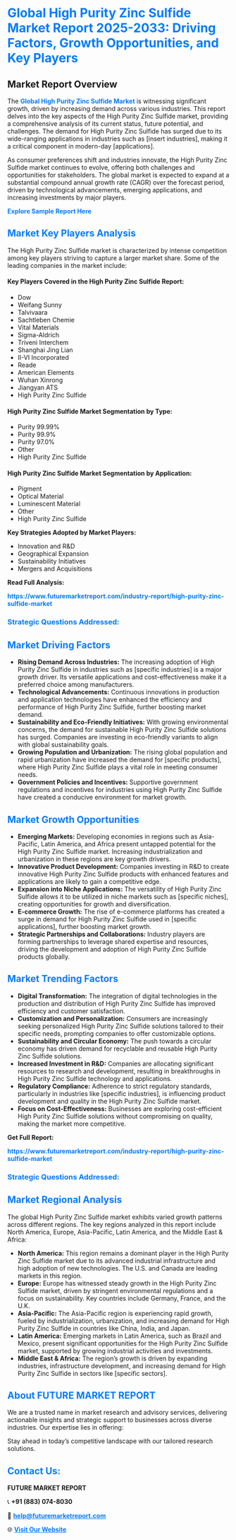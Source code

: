 <h1 style="color: #007BFF;">Global High Purity Zinc Sulfide Market Report 2025-2033: Driving Factors, Growth Opportunities, and Key Players</h1>

<section id="overview">
<h2>Market Report Overview</h2>
<p>The <a href="https://www.futuremarketreport.com/industry-report/high-purity-zinc-sulfide-market" style="color: #007BFF; text-decoration: none;"><strong>Global High Purity Zinc Sulfide Market</strong></a> is witnessing significant growth, driven by increasing demand across various industries. This report delves into the key aspects of the High Purity Zinc Sulfide market, providing a comprehensive analysis of its current status, future potential, and challenges. The demand for High Purity Zinc Sulfide has surged due to its wide-ranging applications in industries such as [insert industries], making it a critical component in modern-day [applications].</p>
<p>As consumer preferences shift and industries innovate, the High Purity Zinc Sulfide market continues to evolve, offering both challenges and opportunities for stakeholders. The global market is expected to expand at a substantial compound annual growth rate (CAGR) over the forecast period, driven by technological advancements, emerging applications, and increasing investments by major players.</p>
</section>

<section id="overview">
<p><a href="https://www.futuremarketreport.com/request-sample/reportId=100176" style="color: #007BFF; text-decoration: none;"><strong>Explore Sample Report Here</strong></a></p>
</section>

<section id="key-players">
<h2 style="color: #007BFF;">Market Key Players Analysis</h2>
<p>The High Purity Zinc Sulfide market is characterized by intense competition among key players striving to capture a larger market share. Some of the leading companies in the market include:</p>
<h4>Key Players Covered in the High Purity Zinc Sulfide Report:</h4>
<ul><li>Dow</li><li>Weifang Sunny</li><li>Talvivaara</li><li>Sachtleben Chemie</li><li>Vital Materials</li><li>Sigma-Aldrich</li><li>Triveni Interchem</li><li>Shanghai Jing Lian</li><li>II-VI Incorporated</li><li>Reade</li><li>American Elements</li><li>Wuhan Xinrong</li><li>Jiangyan ATS</li><li>High Purity Zinc Sulfide</li></ul>
<h4>High Purity Zinc Sulfide Market Segmentation by Type:</h4>
<ul><li>Purity 99.99%</li><li>Purity 99.9%</li><li>Purity 97.0%</li><li>Other</li><li>High Purity Zinc Sulfide</li></ul>

<h4>High Purity Zinc Sulfide Market Segmentation by Application:</h4>
<ul><li>Pigment</li><li>Optical Material</li><li>Luminescent Material</li><li>Other</li><li>High Purity Zinc Sulfide</li></ul>
<p><strong>Key Strategies Adopted by Market Players:</strong></p>
<ul>
<li>Innovation and R&D</li>
<li>Geographical Expansion</li>
<li>Sustainability Initiatives</li>
<li>Mergers and Acquisitions</li>
</ul>
</section>

<section>
<p><strong>Read Full Analysis: </strong></p><a href="https://www.futuremarketreport.com/industry-report/high-purity-zinc-sulfide-market" style="color: #007BFF; text-decoration: none;"><strong>https://www.futuremarketreport.com/industry-report/high-purity-zinc-sulfide-market</strong></a>
<h3 style="color: #007BFF;">Strategic Questions Addressed:</h3>
</section>

<section id="driving-factors">
<h2 style="color: #007BFF;">Market Driving Factors</h2>
<ul>
<li><strong>Rising Demand Across Industries:</strong> The increasing adoption of High Purity Zinc Sulfide in industries such as [specific industries] is a major growth driver. Its versatile applications and cost-effectiveness make it a preferred choice among manufacturers.</li>
<li><strong>Technological Advancements:</strong> Continuous innovations in production and application technologies have enhanced the efficiency and performance of High Purity Zinc Sulfide, further boosting market demand.</li>
<li><strong>Sustainability and Eco-Friendly Initiatives:</strong> With growing environmental concerns, the demand for sustainable High Purity Zinc Sulfide solutions has surged. Companies are investing in eco-friendly variants to align with global sustainability goals.</li>
<li><strong>Growing Population and Urbanization:</strong> The rising global population and rapid urbanization have increased the demand for [specific products], where High Purity Zinc Sulfide plays a vital role in meeting consumer needs.</li>
<li><strong>Government Policies and Incentives:</strong> Supportive government regulations and incentives for industries using High Purity Zinc Sulfide have created a conducive environment for market growth.</li>
</ul>
</section>

<section id="growth-opportunities">
<h2 style="color: #007BFF;">Market Growth Opportunities</h2>
<ul>
<li><strong>Emerging Markets:</strong> Developing economies in regions such as Asia-Pacific, Latin America, and Africa present untapped potential for the High Purity Zinc Sulfide market. Increasing industrialization and urbanization in these regions are key growth drivers.</li>
<li><strong>Innovative Product Development:</strong> Companies investing in R&D to create innovative High Purity Zinc Sulfide products with enhanced features and applications are likely to gain a competitive edge.</li>
<li><strong>Expansion into Niche Applications:</strong> The versatility of High Purity Zinc Sulfide allows it to be utilized in niche markets such as [specific niches], creating opportunities for growth and diversification.</li>
<li><strong>E-commerce Growth:</strong> The rise of e-commerce platforms has created a surge in demand for High Purity Zinc Sulfide used in [specific applications], further boosting market growth.</li>
<li><strong>Strategic Partnerships and Collaborations:</strong> Industry players are forming partnerships to leverage shared expertise and resources, driving the development and adoption of High Purity Zinc Sulfide products globally.</li>
</ul>
</section>

<section id="trending-factors">
<h2 style="color: #007BFF;">Market Trending Factors</h2>
<ul>
<li><strong>Digital Transformation:</strong> The integration of digital technologies in the production and distribution of High Purity Zinc Sulfide has improved efficiency and customer satisfaction.</li>
<li><strong>Customization and Personalization:</strong> Consumers are increasingly seeking personalized High Purity Zinc Sulfide solutions tailored to their specific needs, prompting companies to offer customizable options.</li>
<li><strong>Sustainability and Circular Economy:</strong> The push towards a circular economy has driven demand for recyclable and reusable High Purity Zinc Sulfide solutions.</li>
<li><strong>Increased Investment in R&D:</strong> Companies are allocating significant resources to research and development, resulting in breakthroughs in High Purity Zinc Sulfide technology and applications.</li>
<li><strong>Regulatory Compliance:</strong> Adherence to strict regulatory standards, particularly in industries like [specific industries], is influencing product development and quality in the High Purity Zinc Sulfide market.</li>
<li><strong>Focus on Cost-Effectiveness:</strong> Businesses are exploring cost-efficient High Purity Zinc Sulfide solutions without compromising on quality, making the market more competitive.</li>
</ul>
</section>

<section>
<p><strong>Get Full Report: </strong></p><a href="https://www.futuremarketreport.com/industry-report/high-purity-zinc-sulfide-market" style="color: #007BFF; text-decoration: none;"><strong>https://www.futuremarketreport.com/industry-report/high-purity-zinc-sulfide-market</strong></a>
<h3 style="color: #007BFF;">Strategic Questions Addressed:</h3>
</section>


<section id="regional-analysis">
<h2 style="color: #007BFF;">Market Regional Analysis</h2>
<p>The global High Purity Zinc Sulfide market exhibits varied growth patterns across different regions. The key regions analyzed in this report include North America, Europe, Asia-Pacific, Latin America, and the Middle East & Africa:</p>
<ul>
<li><strong>North America:</strong> This region remains a dominant player in the High Purity Zinc Sulfide market due to its advanced industrial infrastructure and high adoption of new technologies. The U.S. and Canada are leading markets in this region.</li>
<li><strong>Europe:</strong> Europe has witnessed steady growth in the High Purity Zinc Sulfide market, driven by stringent environmental regulations and a focus on sustainability. Key countries include Germany, France, and the U.K.</li>
<li><strong>Asia-Pacific:</strong> The Asia-Pacific region is experiencing rapid growth, fueled by industrialization, urbanization, and increasing demand for High Purity Zinc Sulfide in countries like China, India, and Japan.</li>
<li><strong>Latin America:</strong> Emerging markets in Latin America, such as Brazil and Mexico, present significant opportunities for the High Purity Zinc Sulfide market, supported by growing industrial activities and investments.</li>
<li><strong>Middle East & Africa:</strong> The region’s growth is driven by expanding industries, infrastructure development, and increasing demand for High Purity Zinc Sulfide in sectors like [specific sectors].</li>
</ul>
</section>

<footer>
<h2 style="color: #007BFF;">About FUTURE MARKET REPORT</h2>
<p>We are a trusted name in market research and advisory services, delivering actionable insights and strategic support to businesses across diverse industries. Our expertise lies in offering:</p>

<p>Stay ahead in today’s competitive landscape with our tailored research solutions.</p>

<h2 style="color: #007BFF;">Contact Us:</h2>
<p><strong>FUTURE MARKET REPORT</strong></p>
<p>📞 <strong>+91 (883) 074-8030</strong></p>
<p>📧 <strong><a href="mailto:help@futuremarketreport.com" style="color: #007BFF;">help@futuremarketreport.com</a></strong></p>
<p>🌐 <strong><a href="https://www.futuremarketreport.com/" style="color: #007BFF;">Visit Our Website</a></strong></p>
</footer>